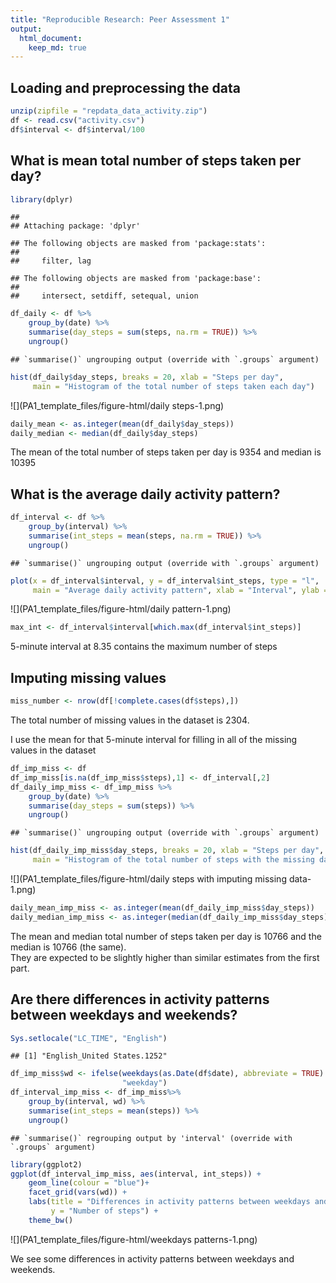 ```yaml
---
title: "Reproducible Research: Peer Assessment 1"
output: 
  html_document:
    keep_md: true
---
```


 
## Loading and preprocessing the data

```r
unzip(zipfile = "repdata_data_activity.zip")
df <- read.csv("activity.csv")
df$interval <- df$interval/100
```


## What is mean total number of steps taken per day?

```r
library(dplyr)
```

```
## 
## Attaching package: 'dplyr'
```

```
## The following objects are masked from 'package:stats':
## 
##     filter, lag
```

```
## The following objects are masked from 'package:base':
## 
##     intersect, setdiff, setequal, union
```

```r
df_daily <- df %>% 
    group_by(date) %>% 
    summarise(day_steps = sum(steps, na.rm = TRUE)) %>% 
    ungroup()
```

```
## `summarise()` ungrouping output (override with `.groups` argument)
```

```r
hist(df_daily$day_steps, breaks = 20, xlab = "Steps per day",
     main = "Histogram of the total number of steps taken each day")
```

![](PA1_template_files/figure-html/daily steps-1.png)<!-- -->

```r
daily_mean <- as.integer(mean(df_daily$day_steps))
daily_median <- median(df_daily$day_steps)
```

The mean of the total number of steps taken per day is 9354 and median is 10395


## What is the average daily activity pattern?

```r
df_interval <- df %>% 
    group_by(interval) %>% 
    summarise(int_steps = mean(steps, na.rm = TRUE)) %>% 
    ungroup()
```

```
## `summarise()` ungrouping output (override with `.groups` argument)
```

```r
plot(x = df_interval$interval, y = df_interval$int_steps, type = "l",
     main = "Average daily activity pattern", xlab = "Interval", ylab = "Number of steps")
```

![](PA1_template_files/figure-html/daily pattern-1.png)<!-- -->

```r
max_int <- df_interval$interval[which.max(df_interval$int_steps)]
```

5-minute interval at 8.35 contains the maximum number of steps


## Imputing missing values

```r
miss_number <- nrow(df[!complete.cases(df$steps),])
```

The total number of missing values in the dataset is 2304.

I use the mean for that 5-minute interval for filling in all of the missing values in the dataset


```r
df_imp_miss <- df
df_imp_miss[is.na(df_imp_miss$steps),1] <- df_interval[,2]
df_daily_imp_miss <- df_imp_miss %>% 
    group_by(date) %>% 
    summarise(day_steps = sum(steps)) %>% 
    ungroup()
```

```
## `summarise()` ungrouping output (override with `.groups` argument)
```

```r
hist(df_daily_imp_miss$day_steps, breaks = 20, xlab = "Steps per day",
     main = "Histogram of the total number of steps with the missing data filled in")
```

![](PA1_template_files/figure-html/daily steps with imputing missing data-1.png)<!-- -->

```r
daily_mean_imp_miss <- as.integer(mean(df_daily_imp_miss$day_steps))
daily_median_imp_miss <- as.integer(median(df_daily_imp_miss$day_steps))
```

 The mean and median total number of steps taken per day  is 10766 and the median is 10766 (the same).  
 They are expected to be slightly higher than similar estimates from the first part.


## Are there differences in activity patterns between weekdays and weekends?

```r
Sys.setlocale("LC_TIME", "English")
```

```
## [1] "English_United States.1252"
```

```r
df_imp_miss$wd <- ifelse(weekdays(as.Date(df$date), abbreviate = TRUE) %in% c("Sat", "Sun"), "weekend",
                         "weekday")
df_interval_imp_miss <- df_imp_miss%>% 
    group_by(interval, wd) %>% 
    summarise(int_steps = mean(steps)) %>% 
    ungroup()
```

```
## `summarise()` regrouping output by 'interval' (override with `.groups` argument)
```

```r
library(ggplot2)
ggplot(df_interval_imp_miss, aes(interval, int_steps)) +
    geom_line(colour = "blue")+
    facet_grid(vars(wd)) +
    labs(title = "Differences in activity patterns between weekdays and weekends", 
         y = "Number of steps") +
    theme_bw()
```

![](PA1_template_files/figure-html/weekdays patterns-1.png)<!-- -->

 We see some differences in activity patterns between weekdays and weekends.
